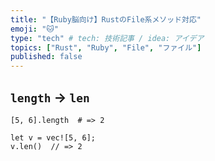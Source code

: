 ```yaml
---
title: "【Ruby脳向け】RustのFile系メソッド対応"
emoji: "🐱"
type: "tech" # tech: 技術記事 / idea: アイデア
topics: ["Rust", "Ruby", "File", "ファイル"]
published: false
---
```


## `length` → `len`
```ruby:Ruby
[5, 6].length  # => 2
```
```rust:Rust
let v = vec![5, 6];
v.len()  // => 2
```
 
